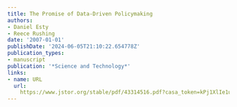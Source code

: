 ```yaml
---
title: The Promise of Data-Driven Policymaking
authors:
- Daniel Esty
- Reece Rushing
date: '2007-01-01'
publishDate: '2024-06-05T21:10:22.654778Z'
publication_types:
- manuscript
publication: '*Science and Technology*'
links:
- name: URL
  url: 
    https://www.jstor.org/stable/pdf/43314516.pdf?casa_token=kPj1XlIe1u8AAAAA:20LL3gT-pti4-a0k7UwYxysxPvW3tR8-GcU95k1LKU1WNE5T3SaGRVV0S8CGE1siv_QGundBheeDAlDGM_hRiAboKskjViPB9o8zINNWh4sLfPxasg
---
```

